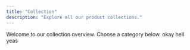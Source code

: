 ```yaml
---
title: "Collection"
description: "Explore all our product collections."
---
```

Welcome to our collection overview. Choose a category below. okay hell yeas


